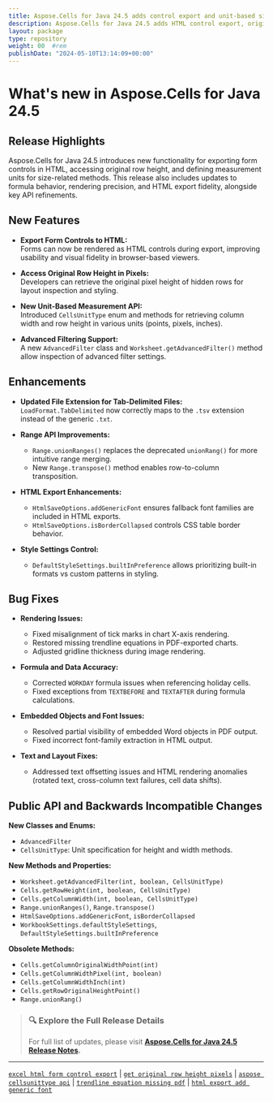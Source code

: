 ```yaml
---
title: Aspose.Cells for Java 24.5 adds control export and unit-based sizing
description: Aspose.Cells for Java 24.5 adds HTML control export, original row height access, unit-based sizing, and resolves chart, formula, and PDF rendering issues.
layout: package
type: repository
weight: 00	#rem
publishDate: "2024-05-10T13:14:09+00:00"
---
```


# What's new in Aspose.Cells for Java 24.5

## Release Highlights

Aspose.Cells for Java 24.5 introduces new functionality for exporting form controls in HTML, accessing original row height, and defining measurement units for size-related methods. This release also includes updates to formula behavior, rendering precision, and HTML export fidelity, alongside key API refinements.

## New Features

- **Export Form Controls to HTML:**  
  Forms can now be rendered as HTML controls during export, improving usability and visual fidelity in browser-based viewers.

- **Access Original Row Height in Pixels:**  
  Developers can retrieve the original pixel height of hidden rows for layout inspection and styling.

- **New Unit-Based Measurement API:**  
  Introduced `CellsUnitType` enum and methods for retrieving column width and row height in various units (points, pixels, inches).

- **Advanced Filtering Support:**  
  A new `AdvancedFilter` class and `Worksheet.getAdvancedFilter()` method allow inspection of advanced filter settings.

## Enhancements

- **Updated File Extension for Tab-Delimited Files:**  
  `LoadFormat.TabDelimited` now correctly maps to the `.tsv` extension instead of the generic `.txt`.

- **Range API Improvements:**
  - `Range.unionRanges()` replaces the deprecated `unionRang()` for more intuitive range merging.
  - New `Range.transpose()` method enables row-to-column transposition.

- **HTML Export Enhancements:**
  - `HtmlSaveOptions.addGenericFont` ensures fallback font families are included in HTML exports.
  - `HtmlSaveOptions.isBorderCollapsed` controls CSS table border behavior.

- **Style Settings Control:**
  - `DefaultStyleSettings.builtInPreference` allows prioritizing built-in formats vs custom patterns in styling.

## Bug Fixes

- **Rendering Issues:**
  - Fixed misalignment of tick marks in chart X-axis rendering.
  - Restored missing trendline equations in PDF-exported charts.
  - Adjusted gridline thickness during image rendering.

- **Formula and Data Accuracy:**
  - Corrected `WORKDAY` formula issues when referencing holiday cells.
  - Fixed exceptions from `TEXTBEFORE` and `TEXTAFTER` during formula calculations.

- **Embedded Objects and Font Issues:**
  - Resolved partial visibility of embedded Word objects in PDF output.
  - Fixed incorrect font-family extraction in HTML output.

- **Text and Layout Fixes:**
  - Addressed text offsetting issues and HTML rendering anomalies (rotated text, cross-column text failures, cell data shifts).

## Public API and Backwards Incompatible Changes

**New Classes and Enums:**
- `AdvancedFilter`
- `CellsUnitType`: Unit specification for height and width methods.

**New Methods and Properties:**
- `Worksheet.getAdvancedFilter(int, boolean, CellsUnitType)`
- `Cells.getRowHeight(int, boolean, CellsUnitType)`
- `Cells.getColumnWidth(int, boolean, CellsUnitType)`
- `Range.unionRanges()`, `Range.transpose()`
- `HtmlSaveOptions.addGenericFont`, `isBorderCollapsed`
- `WorkbookSettings.defaultStyleSettings`, `DefaultStyleSettings.builtInPreference`

**Obsolete Methods:**
- `Cells.getColumnOriginalWidthPoint(int)`
- `Cells.getColumnWidthPixel(int, boolean)`
- `Cells.getColumnWidthInch(int)`
- `Cells.getRowOriginalHeightPoint()`
- `Range.unionRang()`

> ### 🔍 Explore the Full Release Details
>
> For full list of updates, please visit **[Aspose.Cells for Java 24.5 Release Notes](https://releases.aspose.com/cells/java/release-notes/2024/aspose-cells-for-java-24-5-release-notes/).**

---

[`excel html form control export`](https://search.aspose.com/q/excel-html-form-control-export.html) | [`get original row height pixels`](https://search.aspose.com/q/get-original-row-height-pixels.html) | [`aspose cellsunittype api`](https://search.aspose.com/q/aspose-cellsunittype-api.html) | [`trendline equation missing pdf`](https://search.aspose.com/q/trendline-equation-missing-pdf.html) | [`html export add generic font`](https://search.aspose.com/q/html-export-add-generic-font.html)
